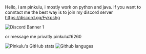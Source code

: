 Hello, i am pinkulu, i mostly work on python and java.
If you want to conntact me the best way is to join my discord server https://discord.gg/Fykpshg

![Discord Banner 1](https://discordapp.com/api/guilds/681561708052873358/widget.png?style=banner1)

or message me privatly pinkulu#6260



![Pinkulu's GitHub stats](https://github-readme-stats.vercel.app/api?username=pinkulu&show_icons=true&theme=radical)
![Github languges](https://github-readme-stats.vercel.app/api/top-langs/?username=pinkulu&layout=compact&theme=radical)
